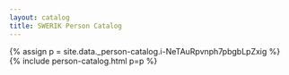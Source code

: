 ```yaml
---
layout: catalog
title: SWERIK Person Catalog
---
```

{% assign p = site.data._person-catalog.i-NeTAuRpvnph7pbgbLpZxig %}
{% include person-catalog.html p=p %}

